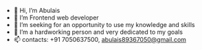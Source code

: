 - 👋 Hi, I’m Abulais
- 👀 I’m Frontend web developer
- 🌱 I’m seeking for an opportunity to use my knowledge and skills
- 💞️ I’m a hardworking person and very dedicated to my goals
- 📫 contacts: +91 7050637500, abulais89367050@gmail.com

<!---
mdabulais/mdabulais is a ✨ special ✨ repository because its `README.md` (this file) appears on your GitHub profile.
You can click the Preview link to take a look at your changes.
--->
